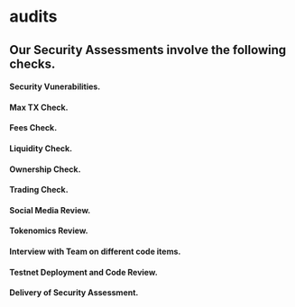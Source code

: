 # audits
## Our Security Assessments involve the following checks.
#### Security Vunerabilities.
#### Max TX Check.
#### Fees Check.
#### Liquidity Check.
#### Ownership Check.
#### Trading Check.
#### Social Media Review.
#### Tokenomics Review.
#### Interview with Team on different code items.
#### Testnet Deployment and Code Review.
#### Delivery of Security Assessment.
